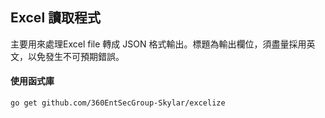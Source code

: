 ## Excel 讀取程式
主要用來處理Excel file 轉成 JSON 格式輸出。標題為輸出欄位，須盡量採用英文，以免發生不可預期錯誤。

#### 使用函式庫
```
go get github.com/360EntSecGroup-Skylar/excelize
```
